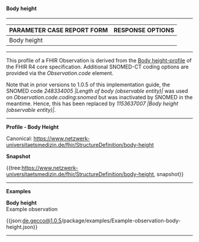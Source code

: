 #### Body height

---

| PARAMETER CASE REPORT FORM | RESPONSE OPTIONS |
|--------------|-----------|
| Body height |  | 

---

This profile of a FHIR Observation is derived from the [Body height-profile](http://hl7.org/fhir/R4/observation-bodyheight.html) of the FHIR R4 core specification. Additional SNOMED-CT coding options are provided via the *Observation.code* element.

Note that in prior versions to 1.0.5 of this implementation guide, the SNOMED code *248334005 |Length of body (observable entity)|* was used on *Observation.code.coding:snomed* but was inactivated by SNOMED in the meantime. Hence, this has been replaced by *1153637007 |Body height (observable entity)|*.

---

**Profile - Body Height**

Canonical: https://www.netzwerk-universitaetsmedizin.de/fhir/StructureDefinition/body-height

**Snapshot**

{{tree:https://www.netzwerk-universitaetsmedizin.de/fhir/StructureDefinition/body-height, snapshot}}

---

**Examples**

**Body height**
<br>
Example observation

{{json:de.gecco@1.0.5/package/examples/Example-observation-body-height.json}}   

---